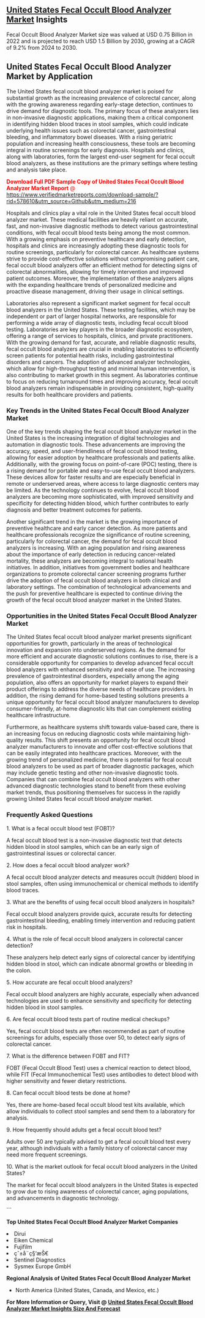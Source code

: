 <h2><a href="https://www.verifiedmarketreports.com/download-sample/?rid=578610&amp;utm_source=Github&amp;utm_medium=216" target="_blank">United States Fecal Occult Blood Analyzer Market</a> Insights</h2><p>Fecal Occult Blood Analyzer Market size was valued at USD 0.75 Billion in 2022 and is projected to reach USD 1.5 Billion by 2030, growing at a CAGR of 9.2% from 2024 to 2030.</p><p><h2>United States Fecal Occult Blood Analyzer Market by Application</h2><p>The United States fecal occult blood analyzer market is poised for substantial growth as the increasing prevalence of colorectal cancer, along with the growing awareness regarding early-stage detection, continues to drive demand for diagnostic tools. The primary focus of these analyzers lies in non-invasive diagnostic applications, making them a critical component in identifying hidden blood traces in stool samples, which could indicate underlying health issues such as colorectal cancer, gastrointestinal bleeding, and inflammatory bowel diseases. With a rising geriatric population and increasing health consciousness, these tools are becoming integral in routine screenings for early diagnosis. Hospitals and clinics, along with laboratories, form the largest end-user segment for fecal occult blood analyzers, as these institutions are the primary settings where testing and analysis take place.<p><p><span class=""><span style="color: #ff0000;"><strong>Download Full PDF Sample Copy of United States Fecal Occult Blood Analyzer Market Report</strong> @ </span><a href="https://www.verifiedmarketreports.com/download-sample/?rid=578610&amp;utm_source=Github&amp;utm_medium=216" target="_blank">https://www.verifiedmarketreports.com/download-sample/?rid=578610&amp;utm_source=Github&amp;utm_medium=216</a></span></p></p><p>Hospitals and clinics play a vital role in the United States fecal occult blood analyzer market. These medical facilities are heavily reliant on accurate, fast, and non-invasive diagnostic methods to detect various gastrointestinal conditions, with fecal occult blood tests being among the most common. With a growing emphasis on preventive healthcare and early detection, hospitals and clinics are increasingly adopting these diagnostic tools for routine screenings, particularly for colorectal cancer. As healthcare systems strive to provide cost-effective solutions without compromising patient care, fecal occult blood analyzers offer an efficient method for detecting signs of colorectal abnormalities, allowing for timely intervention and improved patient outcomes. Moreover, the implementation of these analyzers aligns with the expanding healthcare trends of personalized medicine and proactive disease management, driving their usage in clinical settings.<p>Laboratories also represent a significant market segment for fecal occult blood analyzers in the United States. These testing facilities, which may be independent or part of larger hospital networks, are responsible for performing a wide array of diagnostic tests, including fecal occult blood testing. Laboratories are key players in the broader diagnostic ecosystem, offering a range of services to hospitals, clinics, and private practitioners. With the growing demand for fast, accurate, and reliable diagnostic results, fecal occult blood analyzers are crucial in enabling laboratories to efficiently screen patients for potential health risks, including gastrointestinal disorders and cancers. The adoption of advanced analyzer technologies, which allow for high-throughput testing and minimal human intervention, is also contributing to market growth in this segment. As laboratories continue to focus on reducing turnaround times and improving accuracy, fecal occult blood analyzers remain indispensable in providing consistent, high-quality results for both healthcare providers and patients.<h3>Key Trends in the United States Fecal Occult Blood Analyzer Market</h3><p>One of the key trends shaping the fecal occult blood analyzer market in the United States is the increasing integration of digital technologies and automation in diagnostic tools. These advancements are improving the accuracy, speed, and user-friendliness of fecal occult blood testing, allowing for easier adoption by healthcare professionals and patients alike. Additionally, with the growing focus on point-of-care (POC) testing, there is a rising demand for portable and easy-to-use fecal occult blood analyzers. These devices allow for faster results and are especially beneficial in remote or underserved areas, where access to large diagnostic centers may be limited. As the technology continues to evolve, fecal occult blood analyzers are becoming more sophisticated, with improved sensitivity and specificity for detecting hidden blood, which further contributes to early diagnosis and better treatment outcomes for patients.<p>Another significant trend in the market is the growing importance of preventive healthcare and early cancer detection. As more patients and healthcare professionals recognize the significance of routine screening, particularly for colorectal cancer, the demand for fecal occult blood analyzers is increasing. With an aging population and rising awareness about the importance of early detection in reducing cancer-related mortality, these analyzers are becoming integral to national health initiatives. In addition, initiatives from government bodies and healthcare organizations to promote colorectal cancer screening programs further drive the adoption of fecal occult blood analyzers in both clinical and laboratory settings. The combination of technological advancements and the push for preventive healthcare is expected to continue driving the growth of the fecal occult blood analyzer market in the United States.<h3>Opportunities in the United States Fecal Occult Blood Analyzer Market</h3><p>The United States fecal occult blood analyzer market presents significant opportunities for growth, particularly in the areas of technological innovation and expansion into underserved regions. As the demand for more efficient and accurate diagnostic solutions continues to rise, there is a considerable opportunity for companies to develop advanced fecal occult blood analyzers with enhanced sensitivity and ease of use. The increasing prevalence of gastrointestinal disorders, especially among the aging population, also offers an opportunity for market players to expand their product offerings to address the diverse needs of healthcare providers. In addition, the rising demand for home-based testing solutions presents a unique opportunity for fecal occult blood analyzer manufacturers to develop consumer-friendly, at-home diagnostic kits that can complement existing healthcare infrastructure.<p>Furthermore, as healthcare systems shift towards value-based care, there is an increasing focus on reducing diagnostic costs while maintaining high-quality results. This shift presents an opportunity for fecal occult blood analyzer manufacturers to innovate and offer cost-effective solutions that can be easily integrated into healthcare practices. Moreover, with the growing trend of personalized medicine, there is potential for fecal occult blood analyzers to be used as part of broader diagnostic packages, which may include genetic testing and other non-invasive diagnostic tools. Companies that can combine fecal occult blood analyzers with other advanced diagnostic technologies stand to benefit from these evolving market trends, thus positioning themselves for success in the rapidly growing United States fecal occult blood analyzer market.<h3>Frequently Asked Questions</h3><p>1. What is a fecal occult blood test (FOBT)?</p><p>A fecal occult blood test is a non-invasive diagnostic test that detects hidden blood in stool samples, which can be an early sign of gastrointestinal issues or colorectal cancer.</p><p>2. How does a fecal occult blood analyzer work?</p><p>A fecal occult blood analyzer detects and measures occult (hidden) blood in stool samples, often using immunochemical or chemical methods to identify blood traces.</p><p>3. What are the benefits of using fecal occult blood analyzers in hospitals?</p><p>Fecal occult blood analyzers provide quick, accurate results for detecting gastrointestinal bleeding, enabling timely intervention and reducing patient risk in hospitals.</p><p>4. What is the role of fecal occult blood analyzers in colorectal cancer detection?</p><p>These analyzers help detect early signs of colorectal cancer by identifying hidden blood in stool, which can indicate abnormal growths or bleeding in the colon.</p><p>5. How accurate are fecal occult blood analyzers?</p><p>Fecal occult blood analyzers are highly accurate, especially when advanced technologies are used to enhance sensitivity and specificity for detecting hidden blood in stool samples.</p><p>6. Are fecal occult blood tests part of routine medical checkups?</p><p>Yes, fecal occult blood tests are often recommended as part of routine screenings for adults, especially those over 50, to detect early signs of colorectal cancer.</p><p>7. What is the difference between FOBT and FIT?</p><p>FOBT (Fecal Occult Blood Test) uses a chemical reaction to detect blood, while FIT (Fecal Immunochemical Test) uses antibodies to detect blood with higher sensitivity and fewer dietary restrictions.</p><p>8. Can fecal occult blood tests be done at home?</p><p>Yes, there are home-based fecal occult blood test kits available, which allow individuals to collect stool samples and send them to a laboratory for analysis.</p><p>9. How frequently should adults get a fecal occult blood test?</p><p>Adults over 50 are typically advised to get a fecal occult blood test every year, although individuals with a family history of colorectal cancer may need more frequent screenings.</p><p>10. What is the market outlook for fecal occult blood analyzers in the United States?</p><p>The market for fecal occult blood analyzers in the United States is expected to grow due to rising awareness of colorectal cancer, aging populations, and advancements in diagnostic technology.</p>```</p><p><strong>Top United States Fecal Occult Blood Analyzer Market Companies</strong></p><div data-test-id=""><p><li>Dirui</li><li> Eiken Chemical</li><li> Fujifilm</li><li> çˆ±å¨ç§‘æŠ€</li><li> Sentinel Diagnostics</li><li> Sysmex Europe GmbH</li></p><div><strong>Regional Analysis of&nbsp;United States Fecal Occult Blood Analyzer Market</strong></div><ul><li dir="ltr"><p dir="ltr">North America&nbsp;(United States, Canada, and Mexico, etc.)</p></li></ul><p><strong>For More Information or Query, Visit @&nbsp;</strong><strong><a href="https://www.verifiedmarketreports.com/product/fecal-occult-blood-analyzer-market/?utm_source=Github&amp;utm_medium=216" target="_blank">United States Fecal Occult Blood Analyzer Market Insights Size And Forecast</a></strong></p></div>
